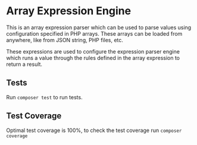 # Array Expression Engine

This is an array expression parser which can be used to parse values using
configuration specified in PHP arrays. These arrays can be loaded from anywhere,
like from JSON string, PHP files, etc.

These expressions are used to configure the expression parser engine which
runs a value through the rules defined in the array expression to return a result.

## Tests

Run `composer test` to run tests.

## Test Coverage

Optimal test coverage is 100%, to check the test coverage run `composer coverage`